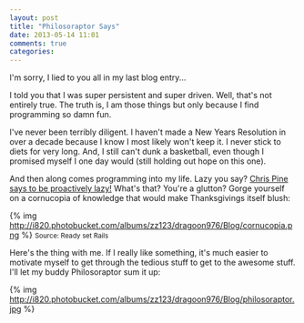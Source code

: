 ```yaml
---
layout: post
title: "Philosoraptor Says"
date: 2013-05-14 11:01
comments: true
categories: 
---
```


I'm sorry, I lied to you all in my last blog entry...<!-- more-->

I told you that I was super persistent and super driven. Well, that's not entirely true. The truth is, I am those things but only because I find programming so damn fun.

I've never been terribly diligent. I haven't made a New Years Resolution in over a decade because I know I most likely won't keep it. I never stick to diets for very long. And, I still can't dunk a basketball, even though I promised myself I one day would (still holding out hope on this one).

And then along comes programming into my life. Lazy you say? [Chris Pine says to be proactively lazy!](http://pragprog.com/book/ltp2/learn-to-program) What's that? You're a glutton? Gorge yourself on a cornucopia of knowledge that would make Thanksgivings itself blush:  

{% img http://i820.photobucket.com/albums/zz123/dragoon976/Blog/cornucopia.png %}
<small>Source: Ready set Rails</small>

Here's the thing with me. If I really like something, it's much easier to motivate myself to get through the tedious stuff to get to the awesome stuff. I'll let my buddy Philosoraptor sum it up:

{% img http://i820.photobucket.com/albums/zz123/dragoon976/Blog/philosoraptor.jpg %}